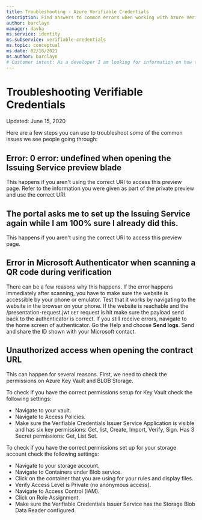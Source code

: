 ```yaml
---
title: Troubleshooting - Azure Verifiable Credentials
description: Find answers to common errors when working with Azure Verifiable Credentials
author: barclayn
manager: davba
ms.service: identity
ms.subservice: verifiable-credentials
ms.topic: conceptual
ms.date: 02/18/2021
ms.author: barclayn
# Customer intent: As a developer I am looking for information on how to enable my users to control their own information 
---
```


# Troubleshooting Verifiable Credentials

Updated: June 15, 2020


Here are a few steps you can use to troubleshoot some of the common issues we see people going through:

## Error: 0 error: undefined when opening the Issuing Service preview blade

This happens if you aren't using the correct URI to access this preview page. Refer to the information you were given as part of the private preview and use the correct URI.

## The portal asks me to set up the Issuing Service again while I am 100% sure I already did this.

This happens if you aren't using the correct URI to access this preview page. 

## Error in Microsoft Authenticator when scanning a QR code during verification

There can be a few reasons why this happens. If the error happens immediately after scanning, you have to make sure the website is accessible by your phone or emulator. Test that it works by navigating to the website in the browser on your phone.
If the website is reachable and the /presentation-request.jwt ```GET``` request is hit make sure the payload send back to the authenticator is correct.
If you still receive errors, navigate to the home screen of authenticator. Go the Help and choose **Send logs**. Send and share the ID shown with your Microsoft contact.

## Unauthorized access when opening the contract URL

This can happen for several reasons. First, we need to check the permissions on Azure Key Vault and BLOB Storage. 

To check if you have the correct permissions setup for Key Vault check the following settings:

- Navigate to your vault.
- Navigate to Access Policies.
- Make sure the Verifiable Credentials Issuer Service Application is visible and has six key permissions:  Get, list, Create, Import, Verify, Sign. Has 3 Secret permissions: Get, List Set. 

To check if you have the correct permissions set up for your storage account check the following settings:

- Navigate to your storage account.
- Navigate to Containers under Blob service.
- Click on the container that you are using for your rules and display files.
- Verify Access Level is Private (no anonymous access).
- Navigate to Access Control (IAM).
- Click on Role Assignment.
- Make sure the Verifiable Credentials Issuer Service has the Storage Blob Data Reader configured.

